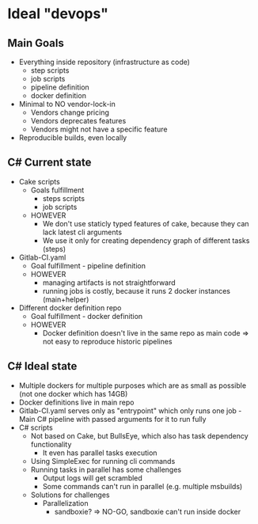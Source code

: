 # Ideal "devops"

## Main Goals
- Everything inside repository (infrastructure as code)
  - step scripts
  - job scripts
  - pipeline definition
  - docker definition
- Minimal to NO vendor-lock-in
  - Vendors change pricing
  - Vendors deprecates features
  - Vendors might not have a specific feature
- Reproducible builds, even locally

## C# Current state
- Cake scripts
  - Goals fulfillment
    - steps scripts
    - job scripts
  - HOWEVER
    - We don't use staticly typed features of cake, because they can lack latest cli arguments
    - We use it only for creating dependency graph of different tasks (steps)
- Gitlab-CI.yaml
  - Goal fulfillment - pipeline definition
  - HOWEVER
    - managing artifacts is not straightforward
    - running jobs is costly, because it runs 2 docker instances (main+helper)
- Different docker definition repo
  - Goal fulfillment - docker definition
  - HOWEVER
    - Docker definition doesn't live in the same repo as main code => not easy to reproduce historic pipelines
      
## C# Ideal state
- Multiple dockers for multiple purposes which are as small as possible (not one docker which has 14GB)
- Docker definitions live in main repo
- Gitlab-CI.yaml serves only as "entrypoint" which only runs one job - Main C# pipeline with passed arguments for it to run fully
- C# scripts
  - Not based on Cake, but BullsEye, which also has task dependency functionality
    - It even has parallel tasks execution
  - Using SimpleExec for running cli commands
  - Running tasks in parallel has some challenges
    - Output logs will get scrambled
    - Some commands can't run in parallel (e.g. multiple msbuilds)
  - Solutions for challenges
    - Parallelization
      - sandboxie? => NO-GO, sandboxie can't run inside docker
